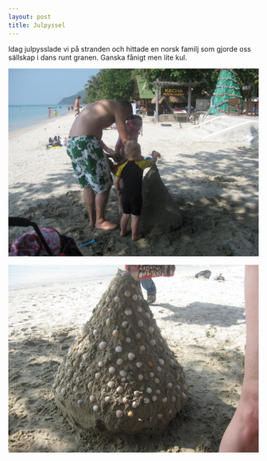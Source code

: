 ```yaml
---
layout: post
title: Julpyssel
---
```


Idag julpysslade vi på stranden och hittade en norsk familj som gjorde
oss sällskap i dans runt granen. Ganska fånigt men lite kul.

<a href="/images/drupal/IMG_1186.JPG"><img src="/images/drupal/thumbnails/IMG_1186.jpg" /></a>

<a href="/images/drupal/IMG_1212.JPG"><img src="/images/drupal/thumbnails/IMG_1212.jpg" /></a>


